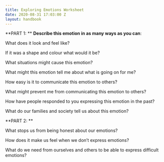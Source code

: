 ```yaml
---
title: Exploring Emotions Worksheet
date: 2020-08-31 17:03:00 Z
layout: handbook
---
```


**PART 1: **
**Describe this emotion in as many ways as you can**:

What does it look and feel like?

If it was a shape and colour what would it be?

What situations might cause this emotion?

What might this emotion tell me about what is going on for me?

How easy is it to communicate this emotion to others?

What might prevent me from communicating this emotion to others?

How have people responded to you expressing this emotion in the past?

What do our families and society tell us about this emotion?  


**PART 2: **

What stops us from being honest about our emotions?

How does it make us feel when we don’t express emotions?

What do we need from ourselves and others to be able to express difficult emotions?
